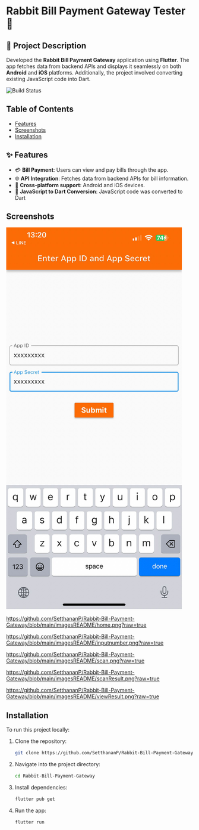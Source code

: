 # Rabbit Bill Payment Gateway Tester 🐰 

## 📝 Project Description
Developed the **Rabbit Bill Payment Gateway** application using **Flutter**. The app fetches data from backend APIs and displays it seamlessly on both **Android** and **iOS** platforms. Additionally, the project involved converting existing JavaScript code into Dart.

![Build Status](https://img.shields.io/badge/build-Complete-brightgreen)

## Table of Contents
- [Features](#features)
- [Screenshots](#screenshots)
- [Installation](#installation)

## ✨ Features
- 💳 **Bill Payment**: Users can view and pay bills through the app.
- 🌐 **API Integration**: Fetches data from backend APIs for bill information.
- 📱 **Cross-platform support**: Android and iOS devices.
- 🔄 **JavaScript to Dart Conversion**: JavaScript code was converted to Dart

## Screenshots

![Login Page](https://github.com/SetthananP/Rabbit-Bill-Payment-Gateway/blob/main/imagesREADME/login.png?raw=true)

https://github.com/SetthananP/Rabbit-Bill-Payment-Gateway/blob/main/imagesREADME/home.png?raw=true

https://github.com/SetthananP/Rabbit-Bill-Payment-Gateway/blob/main/imagesREADME/inputnumber.png?raw=true

https://github.com/SetthananP/Rabbit-Bill-Payment-Gateway/blob/main/imagesREADME/scan.png?raw=true

https://github.com/SetthananP/Rabbit-Bill-Payment-Gateway/blob/main/imagesREADME/scanResult.png?raw=true

https://github.com/SetthananP/Rabbit-Bill-Payment-Gateway/blob/main/imagesREADME/viewResult.png?raw=true



## Installation
To run this project locally:

1. Clone the repository:
   ```bash
   git clone https://github.com/SetthananP/Rabbit-Bill-Payment-Gateway.git

2. Navigate into the project directory:
   ```bash
   cd Rabbit-Bill-Payment-Gateway

3. Install dependencies:
   ```bash
   flutter pub get

4. Run the app:
   ```bash
   flutter run

